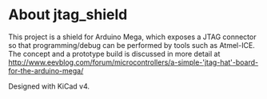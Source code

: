 # About jtag_shield 

This project is a shield for Arduino Mega, which exposes a JTAG connector so that programming/debug can be performed by tools such as Atmel-ICE. The concept and a prototype build is discussed in more detail at http://www.eevblog.com/forum/microcontrollers/a-simple-'jtag-hat'-board-for-the-arduino-mega/

Designed with KiCad v4.

